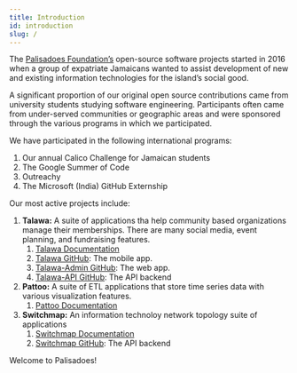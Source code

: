 ```yaml
---
title: Introduction
id: introduction
slug: /
---
```


The [Palisadoes Foundation’s](https://www.palisadoes.org) open-source software projects started in 2016 when a group of expatriate Jamaicans wanted to assist development of new and existing information technologies for the island’s social good.

A significant proportion of our original open source contributions came from university students studying software engineering. Participants often came from under-served communities or geographic areas and were sponsored through the various programs in which we participated.

We have participated in the following international programs:

1. Our annual Calico Challenge for Jamaican students
1. The Google Summer of Code
1. Outreachy
1. The Microsoft (India) GitHub Externship

Our most active projects include:

1. **Talawa:** A suite of applications tha help community based organizations manage their memberships. There are many social media, event planning, and fundraising features.
   1. [Talawa Documentation](https://docs.talawa.io/)
   1. [Talawa GitHub](https://github.com/PalisadoesFoundation/talawa): The mobile app.
   1. [Talawa-Admin GitHub](https://github.com/PalisadoesFoundation/talawa-admin): The web app.
   1. [Talawa-API GitHub](https://github.com/PalisadoesFoundation/talawa-api): The API backend
1. **Pattoo:** A suite of ETL applications that store time series data with various visualization features.
   1. [Pattoo Documentation](https://pattoo.readthedocs.io/en/latest/)
1. **Switchmap:** An information technoloy network topology suite of applications
   1. [Switchmap Documentation](https://switchmap-ng.readthedocs.io/en/latest/)
   1. [Switchmap GitHub](https://github.com/PalisadoesFoundation/switchmap-ng): The API backend

Welcome to Palisadoes!
